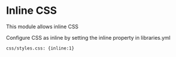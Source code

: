 Inline CSS
==========

This module allows inline CSS

Configure CSS as inline by setting the inline property in libraries.yml

`css/styles.css: {inline:1}`
